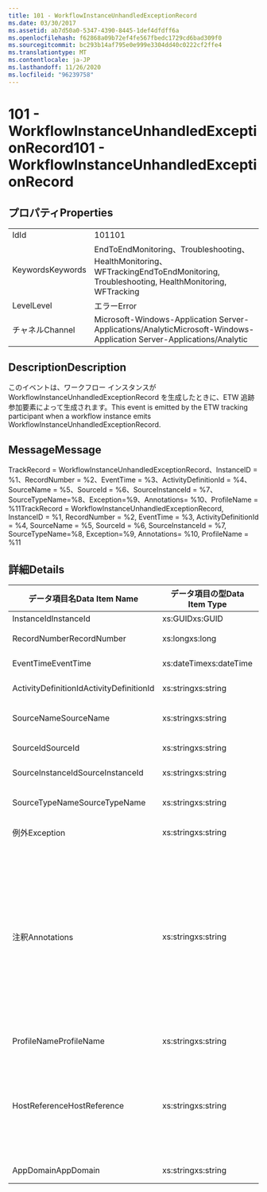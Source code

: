 ```yaml
---
title: 101 - WorkflowInstanceUnhandledExceptionRecord
ms.date: 03/30/2017
ms.assetid: ab7d50a0-5347-4390-8445-1def4dfdff6a
ms.openlocfilehash: f62868a09b72ef4fe567fbedc1729cd6bad309f0
ms.sourcegitcommit: bc293b14af795e0e999e3304dd40c0222cf2ffe4
ms.translationtype: MT
ms.contentlocale: ja-JP
ms.lasthandoff: 11/26/2020
ms.locfileid: "96239758"
---
```

# <a name="101---workflowinstanceunhandledexceptionrecord"></a><span data-ttu-id="1f0d6-102">101 - WorkflowInstanceUnhandledExceptionRecord</span><span class="sxs-lookup"><span data-stu-id="1f0d6-102">101 - WorkflowInstanceUnhandledExceptionRecord</span></span>

## <a name="properties"></a><span data-ttu-id="1f0d6-103">プロパティ</span><span class="sxs-lookup"><span data-stu-id="1f0d6-103">Properties</span></span>  
  
|||  
|-|-|  
|<span data-ttu-id="1f0d6-104">Id</span><span class="sxs-lookup"><span data-stu-id="1f0d6-104">Id</span></span>|<span data-ttu-id="1f0d6-105">101</span><span class="sxs-lookup"><span data-stu-id="1f0d6-105">101</span></span>|  
|<span data-ttu-id="1f0d6-106">Keywords</span><span class="sxs-lookup"><span data-stu-id="1f0d6-106">Keywords</span></span>|<span data-ttu-id="1f0d6-107">EndToEndMonitoring、Troubleshooting、HealthMonitoring、WFTracking</span><span class="sxs-lookup"><span data-stu-id="1f0d6-107">EndToEndMonitoring, Troubleshooting, HealthMonitoring, WFTracking</span></span>|  
|<span data-ttu-id="1f0d6-108">Level</span><span class="sxs-lookup"><span data-stu-id="1f0d6-108">Level</span></span>|<span data-ttu-id="1f0d6-109">エラー</span><span class="sxs-lookup"><span data-stu-id="1f0d6-109">Error</span></span>|  
|<span data-ttu-id="1f0d6-110">チャネル</span><span class="sxs-lookup"><span data-stu-id="1f0d6-110">Channel</span></span>|<span data-ttu-id="1f0d6-111">Microsoft-Windows-Application Server-Applications/Analytic</span><span class="sxs-lookup"><span data-stu-id="1f0d6-111">Microsoft-Windows-Application Server-Applications/Analytic</span></span>|  
  
## <a name="description"></a><span data-ttu-id="1f0d6-112">Description</span><span class="sxs-lookup"><span data-stu-id="1f0d6-112">Description</span></span>  

 <span data-ttu-id="1f0d6-113">このイベントは、ワークフロー インスタンスが WorkflowInstanceUnhandledExceptionRecord を生成したときに、ETW 追跡参加要素によって生成されます。</span><span class="sxs-lookup"><span data-stu-id="1f0d6-113">This event is emitted by the ETW tracking participant when a workflow instance emits WorkflowInstanceUnhandledExceptionRecord.</span></span>  
  
## <a name="message"></a><span data-ttu-id="1f0d6-114">Message</span><span class="sxs-lookup"><span data-stu-id="1f0d6-114">Message</span></span>  

 <span data-ttu-id="1f0d6-115">TrackRecord = WorkflowInstanceUnhandledExceptionRecord、InstanceID = %1、RecordNumber = %2、EventTime = %3、ActivityDefinitionId = %4、SourceName = %5、SourceId = %6、SourceInstanceId = %7、SourceTypeName=%8、Exception=%9、Annotations= %10、ProfileName = %11</span><span class="sxs-lookup"><span data-stu-id="1f0d6-115">TrackRecord = WorkflowInstanceUnhandledExceptionRecord, InstanceID = %1, RecordNumber = %2, EventTime = %3, ActivityDefinitionId = %4, SourceName = %5, SourceId = %6, SourceInstanceId = %7, SourceTypeName=%8, Exception=%9, Annotations= %10, ProfileName = %11</span></span>  
  
## <a name="details"></a><span data-ttu-id="1f0d6-116">詳細</span><span class="sxs-lookup"><span data-stu-id="1f0d6-116">Details</span></span>  
  
|<span data-ttu-id="1f0d6-117">データ項目名</span><span class="sxs-lookup"><span data-stu-id="1f0d6-117">Data Item Name</span></span>|<span data-ttu-id="1f0d6-118">データ項目の型</span><span class="sxs-lookup"><span data-stu-id="1f0d6-118">Data Item Type</span></span>|<span data-ttu-id="1f0d6-119">Description</span><span class="sxs-lookup"><span data-stu-id="1f0d6-119">Description</span></span>|  
|--------------------|--------------------|-----------------|  
|<span data-ttu-id="1f0d6-120">InstanceId</span><span class="sxs-lookup"><span data-stu-id="1f0d6-120">InstanceId</span></span>|<span data-ttu-id="1f0d6-121">xs:GUID</span><span class="sxs-lookup"><span data-stu-id="1f0d6-121">xs:GUID</span></span>|<span data-ttu-id="1f0d6-122">ワークフローのインスタンス ID</span><span class="sxs-lookup"><span data-stu-id="1f0d6-122">The instance id for the workflow</span></span>|  
|<span data-ttu-id="1f0d6-123">RecordNumber</span><span class="sxs-lookup"><span data-stu-id="1f0d6-123">RecordNumber</span></span>|<span data-ttu-id="1f0d6-124">xs:long</span><span class="sxs-lookup"><span data-stu-id="1f0d6-124">xs:long</span></span>|<span data-ttu-id="1f0d6-125">生成されたレコードのシーケンス番号</span><span class="sxs-lookup"><span data-stu-id="1f0d6-125">The sequence number of the emitted record</span></span>|  
|<span data-ttu-id="1f0d6-126">EventTime</span><span class="sxs-lookup"><span data-stu-id="1f0d6-126">EventTime</span></span>|<span data-ttu-id="1f0d6-127">xs:dateTime</span><span class="sxs-lookup"><span data-stu-id="1f0d6-127">xs:dateTime</span></span>|<span data-ttu-id="1f0d6-128">イベントの生成時刻 (UTC)</span><span class="sxs-lookup"><span data-stu-id="1f0d6-128">The time in UTC when the event was emitted</span></span>|  
|<span data-ttu-id="1f0d6-129">ActivityDefinitionId</span><span class="sxs-lookup"><span data-stu-id="1f0d6-129">ActivityDefinitionId</span></span>|<span data-ttu-id="1f0d6-130">xs:string</span><span class="sxs-lookup"><span data-stu-id="1f0d6-130">xs:string</span></span>|<span data-ttu-id="1f0d6-131">ワークフローのルート アクティビティの名前</span><span class="sxs-lookup"><span data-stu-id="1f0d6-131">The name of the root activity in the workflow</span></span>|  
|<span data-ttu-id="1f0d6-132">SourceName</span><span class="sxs-lookup"><span data-stu-id="1f0d6-132">SourceName</span></span>|<span data-ttu-id="1f0d6-133">xs:string</span><span class="sxs-lookup"><span data-stu-id="1f0d6-133">xs:string</span></span>|<span data-ttu-id="1f0d6-134">失敗して unhandledException が発生した原因のアクティビティ名</span><span class="sxs-lookup"><span data-stu-id="1f0d6-134">The source activity name that faulted resulting in the unhandledException</span></span>|  
|<span data-ttu-id="1f0d6-135">SourceId</span><span class="sxs-lookup"><span data-stu-id="1f0d6-135">SourceId</span></span>|<span data-ttu-id="1f0d6-136">xs:string</span><span class="sxs-lookup"><span data-stu-id="1f0d6-136">xs:string</span></span>|<span data-ttu-id="1f0d6-137">エラーの原因であるアクティビティのアクティビティ ID</span><span class="sxs-lookup"><span data-stu-id="1f0d6-137">The activity id of the fault source activity</span></span>|  
|<span data-ttu-id="1f0d6-138">SourceInstanceId</span><span class="sxs-lookup"><span data-stu-id="1f0d6-138">SourceInstanceId</span></span>|<span data-ttu-id="1f0d6-139">xs:string</span><span class="sxs-lookup"><span data-stu-id="1f0d6-139">xs:string</span></span>|<span data-ttu-id="1f0d6-140">エラーの原因であるアクティビティのアクティビティ インスタンス ID</span><span class="sxs-lookup"><span data-stu-id="1f0d6-140">The activity instance id of the fault source activity</span></span>|  
|<span data-ttu-id="1f0d6-141">SourceTypeName</span><span class="sxs-lookup"><span data-stu-id="1f0d6-141">SourceTypeName</span></span>|<span data-ttu-id="1f0d6-142">xs:string</span><span class="sxs-lookup"><span data-stu-id="1f0d6-142">xs:string</span></span>|<span data-ttu-id="1f0d6-143">失敗して unhandledException が発生した原因のアクティビティの型名</span><span class="sxs-lookup"><span data-stu-id="1f0d6-143">The source activity type name that faulted resulting in the unhandledException</span></span>|  
|<span data-ttu-id="1f0d6-144">例外</span><span class="sxs-lookup"><span data-stu-id="1f0d6-144">Exception</span></span>|<span data-ttu-id="1f0d6-145">xs:string</span><span class="sxs-lookup"><span data-stu-id="1f0d6-145">xs:string</span></span>|<span data-ttu-id="1f0d6-146">ハンドルされない例外の詳細</span><span class="sxs-lookup"><span data-stu-id="1f0d6-146">The exception details for the unhandled exception</span></span>|  
|<span data-ttu-id="1f0d6-147">注釈</span><span class="sxs-lookup"><span data-stu-id="1f0d6-147">Annotations</span></span>|<span data-ttu-id="1f0d6-148">xs:string</span><span class="sxs-lookup"><span data-stu-id="1f0d6-148">xs:string</span></span>|<span data-ttu-id="1f0d6-149">このイベントに追加された注釈。</span><span class="sxs-lookup"><span data-stu-id="1f0d6-149">The annotations that were added to this event.</span></span>  <span data-ttu-id="1f0d6-150">値は、annotationValue 形式の xml 要素に格納され \<items> \< item  name = "annotationName" type="System.String"> \</item> \</items> ます。</span><span class="sxs-lookup"><span data-stu-id="1f0d6-150">The values are stored in an xml element in the format \<items>\< item  name = "annotationName" type="System.String">annotationValue\</item>\</items>.</span></span>  <span data-ttu-id="1f0d6-151">注釈が指定されていない場合、文字列にはが含まれ \<items/> ます。</span><span class="sxs-lookup"><span data-stu-id="1f0d6-151">If no annotations are specified then the string contains \<items/>.</span></span> <span data-ttu-id="1f0d6-152">ETW イベントのサイズは、ETW バッファーのサイズまたは ETW イベントの最大ペイロードに制限されます。</span><span class="sxs-lookup"><span data-stu-id="1f0d6-152">The ETW event size is limited by the ETW buffer size or the max payload for an ETW event.</span></span> <span data-ttu-id="1f0d6-153">イベントのサイズが ETW の制限を超えると、注釈が削除され、注釈の値が... に置き換えられて、イベントが切り捨てられます。 \<items> \</items></span><span class="sxs-lookup"><span data-stu-id="1f0d6-153">If the size of the event exceeds the ETW limits, then the event is truncated by dropping the annotations and replacing the annotation value with \<items>...\</items>.</span></span>|  
|<span data-ttu-id="1f0d6-154">ProfileName</span><span class="sxs-lookup"><span data-stu-id="1f0d6-154">ProfileName</span></span>|<span data-ttu-id="1f0d6-155">xs:string</span><span class="sxs-lookup"><span data-stu-id="1f0d6-155">xs:string</span></span>|<span data-ttu-id="1f0d6-156">このイベントを生成した追跡プロファイルの名前</span><span class="sxs-lookup"><span data-stu-id="1f0d6-156">The name or the tracking profile that resulted in this event being emitted</span></span>|  
|<span data-ttu-id="1f0d6-157">HostReference</span><span class="sxs-lookup"><span data-stu-id="1f0d6-157">HostReference</span></span>|<span data-ttu-id="1f0d6-158">xs:string</span><span class="sxs-lookup"><span data-stu-id="1f0d6-158">xs:string</span></span>|<span data-ttu-id="1f0d6-159">Web ホスト サービスの場合は、このフィールドにより、サービスが Web 階層内で一意に識別されます。</span><span class="sxs-lookup"><span data-stu-id="1f0d6-159">For web hosted services, this field uniquely identifies the service in the web hierarchy.</span></span>  <span data-ttu-id="1f0d6-160">この形式は、' Web サイト名アプリケーションの仮想パス&#124;サービスの仮想パス&#124;ServiceName ' として定義されています。例: ' 既定の Web サイト/計算 Atorapplication&#124;/電卓&#124;電卓</span><span class="sxs-lookup"><span data-stu-id="1f0d6-160">It's format is defined as 'Web Site Name Application Virtual Path&#124;Service Virtual Path&#124;ServiceName' Example: 'Default Web Site/CalculatorApplication&#124;/CalculatorService.svc&#124;CalculatorService'</span></span>|  
|<span data-ttu-id="1f0d6-161">AppDomain</span><span class="sxs-lookup"><span data-stu-id="1f0d6-161">AppDomain</span></span>|<span data-ttu-id="1f0d6-162">xs:string</span><span class="sxs-lookup"><span data-stu-id="1f0d6-162">xs:string</span></span>|<span data-ttu-id="1f0d6-163">AppDomain.CurrentDomain.FriendlyName で返される文字列。</span><span class="sxs-lookup"><span data-stu-id="1f0d6-163">The string returned by AppDomain.CurrentDomain.FriendlyName.</span></span>|
